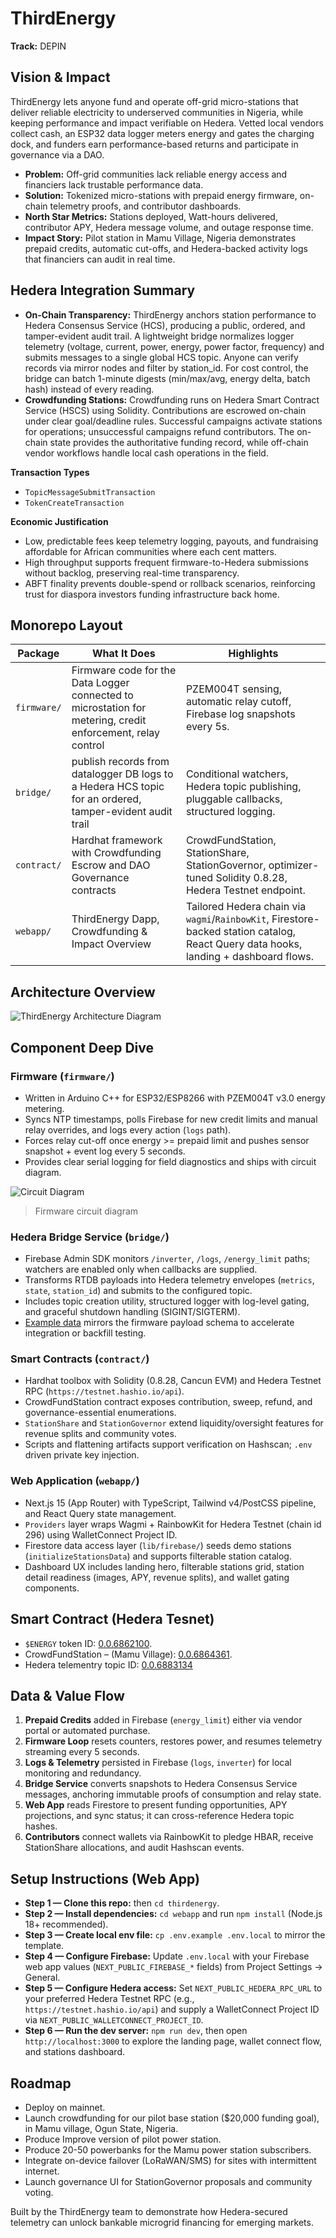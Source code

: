 # ThirdEnergy

**Track:** DEPIN

## Vision & Impact

ThirdEnergy lets anyone fund and operate off-grid micro-stations that deliver reliable electricity to underserved communities in Nigeria, while keeping performance and impact verifiable on Hedera. Vetted local vendors collect cash, an ESP32 data logger meters energy and gates the charging dock, and funders earn performance-based returns and participate in governance via a DAO.

- **Problem:** Off-grid communities lack reliable energy access and financiers lack trustable performance data.
- **Solution:** Tokenized micro-stations with prepaid energy firmware, on-chain telemetry proofs, and contributor dashboards.
- **North Star Metrics:** Stations deployed, Watt-hours delivered, contributor APY, Hedera message volume, and outage response time.
- **Impact Story:** Pilot station in Mamu Village, Nigeria demonstrates prepaid credits, automatic cut-offs, and Hedera-backed activity logs that financiers can audit in real time.

## Hedera Integration Summary

- **On-Chain Transparency:** ThirdEnergy anchors station performance to Hedera Consensus Service (HCS), producing a public, ordered, and tamper-evident audit trail. A lightweight bridge normalizes logger telemetry (voltage, current, power, energy, power factor, frequency) and submits messages to a single global HCS topic. Anyone can verify records via mirror nodes and filter by station_id. For cost control, the bridge can batch 1-minute digests (min/max/avg, energy delta, batch hash) instead of every reading.
- **Crowdfunding Stations:** Crowdfunding runs on Hedera Smart Contract Service (HSCS) using Solidity. Contributions are escrowed on-chain under clear goal/deadline rules. Successful campaigns activate stations for operations; unsuccessful campaigns refund contributors. The on-chain state provides the authoritative funding record, while off-chain vendor workflows handle local cash operations in the field.

**Transaction Types**

- `TopicMessageSubmitTransaction`
- `TokenCreateTransaction`

**Economic Justification**

- Low, predictable fees keep telemetry logging, payouts, and fundraising affordable for African communities where each cent matters.
- High throughput supports frequent firmware-to-Hedera submissions without backlog, preserving real-time transparency.
- ABFT finality prevents double-spend or rollback scenarios, reinforcing trust for diaspora investors funding infrastructure back home.

## Monorepo Layout

| Package     | What It Does                                                                                                | Highlights                                                                                                                           |
| ----------- | ----------------------------------------------------------------------------------------------------------- | ------------------------------------------------------------------------------------------------------------------------------------ |
| `firmware/` | Firmware code for the Data Logger connected to microstation for metering, credit enforcement, relay control | PZEM004T sensing, automatic relay cutoff, Firebase log snapshots every 5s.                                                           |
| `bridge/`   | publish records from datalogger DB logs to a Hedera HCS topic for an ordered, tamper-evident audit trail    | Conditional watchers, Hedera topic publishing, pluggable callbacks, structured logging.                                              |
| `contract/` | Hardhat framework with Crowdfunding Escrow and DAO Governance contracts                                     | CrowdFundStation, StationShare, StationGovernor, optimizer-tuned Solidity 0.8.28, Hedera Testnet endpoint.                           |
| `webapp/`   | ThirdEnergy Dapp, Crowdfunding & Impact Overview                                                            | Tailored Hedera chain via `wagmi`/`RainbowKit`, Firestore-backed station catalog, React Query data hooks, landing + dashboard flows. |

## Architecture Overview

![ThirdEnergy Architecture Diagram](/docs/architecture.png)

## Component Deep Dive

### Firmware (`firmware/`)

- Written in Arduino C++ for ESP32/ESP8266 with PZEM004T v3.0 energy metering.
- Syncs NTP timestamps, polls Firebase for new credit limits and manual relay overrides, and logs every action (`logs` path).
- Forces relay cut-off once energy >= prepaid limit and pushes sensor snapshot + event log every 5 seconds.
- Provides clear serial logging for field diagnostics and ships with circuit diagram.

![Circuit Diagram](/docs/circuit-diagram.jpg)

> Firmware circuit diagram

### Hedera Bridge Service (`bridge/`)

- Firebase Admin SDK monitors `/inverter`, `/logs`, `/energy_limit` paths; watchers are enabled only when callbacks are supplied.
- Transforms RTDB payloads into Hedera telemetry envelopes (`metrics`, `state`, `station_id`) and submits to the configured topic.
- Includes topic creation utility, structured logger with log-level gating, and graceful shutdown handling (SIGINT/SIGTERM).
- [Example data](/bridge/example.json) mirrors the firmware payload schema to accelerate integration or backfill testing.

### Smart Contracts (`contract/`)

- Hardhat toolbox with Solidity (0.8.28, Cancun EVM) and Hedera Testnet RPC (`https://testnet.hashio.io/api`).
- CrowdFundStation contract exposes contribution, sweep, refund, and governance-essential enumerations.
- `StationShare` and `StationGovernor` extend liquidity/oversight features for revenue splits and community votes.
- Scripts and flattening artifacts support verification on Hashscan; `.env` driven private key injection.

### Web Application (`webapp/`)

- Next.js 15 (App Router) with TypeScript, Tailwind v4/PostCSS pipeline, and React Query state management.
- `Providers` layer wraps Wagmi + RainbowKit for Hedera Testnet (chain id 296) using WalletConnect Project ID.
- Firestore data access layer (`lib/firebase/`) seeds demo stations (`initializeStationsData`) and supports filterable station catalog.
- Dashboard UX includes landing hero, filterable stations grid, station detail readiness (images, APY, revenue splits), and wallet gating components.

## Smart Contract (Hedera Tesnet)

- `$ENERGY` token ID: [0.0.6862100](https://hashscan.io/testnet/token/0.0.6862100).
- CrowdFundStation – (Mamu Village): [0.0.6864361](https://hashscan.io/testnet/contract/0.0.6864361).
- Hedera telementry topic ID: [0.0.6883134](https://hashscan.io/testnet/0.0.6883134)

## Data & Value Flow

1. **Prepaid Credits** added in Firebase (`energy_limit`) either via vendor portal or automated purchase.
2. **Firmware Loop** resets counters, restores power, and resumes telemetry streaming every 5 seconds.
3. **Logs & Telemetry** persisted in Firebase (`logs`, `inverter`) for local monitoring and redundancy.
4. **Bridge Service** converts snapshots to Hedera Consensus Service messages, anchoring immutable proofs of consumption and relay state.
5. **Web App** reads Firestore to present funding opportunities, APY projections, and sync status; it can cross-reference Hedera topic hashes.
6. **Contributors** connect wallets via RainbowKit to pledge HBAR, receive StationShare allocations, and audit Hashscan events.

## Setup Instructions (Web App)

- **Step 1 — Clone this repo:** then `cd thirdenergy`.
- **Step 2 — Install dependencies:** `cd webapp` and run `npm install` (Node.js 18+ recommended).
- **Step 3 — Create local env file:** `cp .env.example .env.local` to mirror the template.
- **Step 4 — Configure Firebase:** Update `.env.local` with your Firebase web app values (`NEXT_PUBLIC_FIREBASE_*` fields) from Project Settings → General.
- **Step 5 — Configure Hedera access:** Set `NEXT_PUBLIC_HEDERA_RPC_URL` to your preferred Hedera Testnet RPC (e.g., `https://testnet.hashio.io/api`) and supply a WalletConnect Project ID via `NEXT_PUBLIC_WALLETCONNECT_PROJECT_ID`.
- **Step 6 — Run the dev server:** `npm run dev`, then open `http://localhost:3000` to explore the landing page, wallet connect flow, and stations dashboard.

## Roadmap

- Deploy on mainnet.
- Launch crowdfunding for our pilot base station ($20,000 funding goal), in Mamu village, Ogun State, Nigeria.
- Produce Improve version of pilot power station.
- Produce 20-50 powerbanks for the Mamu power station subscribers.
- Integrate on-device failover (LoRaWAN/SMS) for sites with intermittent internet.
- Launch governance UI for StationGovernor proposals and community voting.

Built by the ThirdEnergy team to demonstrate how Hedera-secured telemetry can unlock bankable microgrid financing for emerging markets.
